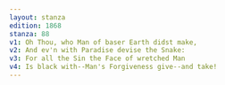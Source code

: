 ```yaml
---
layout: stanza
edition: 1868
stanza: 88
v1: Oh Thou, who Man of baser Earth didst make,
v2: And ev'n with Paradise devise the Snake:
v3: For all the Sin the Face of wretched Man
v4: Is black with--Man's Forgiveness give--and take!
---
```

